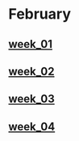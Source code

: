 # February <!-- markmap: foldAll -->
## [week_01](week_01/week_01.html)
## [week_02](week_02/week_02.html)
## [week_03](week_03/week_03.html)
## [week_04](week_04/week_04.html)
